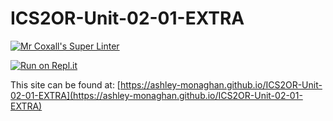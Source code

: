 # ICS2OR-Unit-02-01-EXTRA

[![Mr Coxall's Super Linter](https://github.com/ashley-monaghan/ICS2OR-Unit-02-01-EXTRA/workflows/Mr%20Coxall's%20Super%20Linter/badge.svg)](https://github.com/ashley-monaghan/ICS2OR-Unit-02-01-EXTRA/actions/)

[![Run on Repl.it](https://repl.it/badge/github/ashley-monaghan/ICS2OR-Unit-02-01-EXTRA)](https://repl.it/github/ashley-monaghan/ICS2OR-Unit-02-01-EXTRA)

This site can be found at: [https://ashley-monaghan.github.io/ICS2OR-Unit-02-01-EXTRA](https://ashley-monaghan.github.io/ICS2OR-Unit-02-01-EXTRA)
